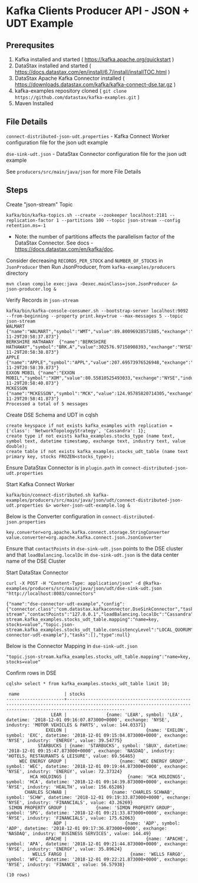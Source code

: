 # Kafka Clients Producer API - JSON + UDT Example

## Prerequsites
1. Kafka installed and started ( https://kafka.apache.org/quickstart )
2. DataStax installed and started ( https://docs.datastax.com/en/install/6.7/install/installTOC.html )
3. DataStax Apache Kafka Connector installed ( https://downloads.datastax.com/kafka/kafka-connect-dse.tar.gz )
4. kafka-examples repository cloned ( `git clone https://github.com/datastax/kafka-examples.git` )
5. Maven Installed

## File Details

`connect-distributed-json-udt.properties` - Kafka Connect Worker configuration file for the json udt example

`dse-sink-udt.json` - DataStax Connector configuration file for the json udt example

See `producers/src/main/java/json` for more File Details


## Steps
Create "json-stream" Topic
```
kafka/bin/kafka-topics.sh --create --zookeeper localhost:2181 --replication-factor 1 --partitions 100 --topic json-stream --config retention.ms=-1
```
* Note: the number of partitions affects the parallelism factor of the DataStax Connector. See docs - https://docs.datastax.com/en/kafka/doc.

Consider decreasing `RECORDS_PER_STOCK` and `NUMBER_OF_STOCKS` in `JsonProducer` then Run JsonProducer, from `kafka-examples/producers` directory
```
mvn clean compile exec:java -Dexec.mainClass=json.JsonProducer &> json-producer.log &
```

Verify Records in `json-stream`
```
kafka/bin/kafka-console-consumer.sh --bootstrap-server localhost:9092 --from-beginning --property print.key=true --max-messages 5 --topic json-stream
WALMART	{"name":"WALMART","symbol":"WMT","value":89.80096928571885,"exchange":"NYSE","industry":"RETAIL","datetime":"2018-11-29T20:58:37.873"}
BERKSHIRE HATHAWAY	{"name":"BERKSHIRE HATHAWAY","symbol":"BRK.A","value":302576.97150908393,"exchange":"NYSE","industry":"FINANCE","datetime":"2018-11-29T20:58:38.873"}
APPLE	{"name":"APPLE","symbol":"APPL","value":207.69573976526948,"exchange":"NASDAQ","industry":"TECH","datetime":"2018-11-29T20:58:39.873"}
EXXON MOBIL	{"name":"EXXON MOBIL","symbol":"XOM","value":80.55810525493033,"exchange":"NYSE","industry":"ENERGY","datetime":"2018-11-29T20:58:40.873"}
MCKESSON	{"name":"MCKESSON","symbol":"MCK","value":124.95785820714305,"exchange":"NYSE","industry":"HEALTH","datetime":"2018-11-29T20:58:41.873"}
Processed a total of 5 messages
```

Create DSE Schema and UDT in cqlsh
```
create keyspace if not exists kafka_examples with replication = {'class': 'NetworkTopologyStrategy', 'Cassandra': 1};
create type if not exists kafka_examples.stocks_type (name text, symbol text, datetime timestamp, exchange text, industry text, value double);
create table if not exists kafka_examples.stocks_udt_table (name text primary key, stocks FROZEN<stocks_type>);
```

Ensure DataStax Connector is in `plugin.path` in `connect-distributed-json-udt.properties`

Start Kafka Connect Worker
```
kafka/bin/connect-distributed.sh kafka-examples/producers/src/main/java/json/udt/connect-distributed-json-udt.properties &> worker-json-udt-example.log &
```

Below is the Converter configuration in `connect-distributed-json.properties`
```
key.converter=org.apache.kafka.connect.storage.StringConverter
value.converter=org.apache.kafka.connect.json.JsonConverter
```

Ensure that `contactPoints` in `dse-sink-udt.json` points to the DSE cluster and that `loadBalancing.localDc` in `dse-sink-udt.json` is the data center name of the DSE Cluster

Start DataStax Connector
```
curl -X POST -H "Content-Type: application/json" -d @kafka-examples/producers/src/main/java/json/udt/dse-sink-udt.json "http://localhost:8083/connectors"
```
```
{"name":"dse-connector-udt-example","config":{"connector.class":"com.datastax.kafkaconnector.DseSinkConnector","tasks.max":"1","topics":"json-stream","contactPoints":"127.0.0.1","loadBalancing.localDc":"Cassandra","topic.json-stream.kafka_examples.stocks_udt_table.mapping":"name=key, stocks=value","topic.json-stream.kafka_examples.stocks_udt_table.consistencyLevel":"LOCAL_QUORUM","name":"dse-connector-udt-example"},"tasks":[],"type":null}
```

Below is the Connector Mapping in `dse-sink-udt.json`
```
"topic.json-stream.kafka_examples.stocks_udt_table.mapping":"name=key, stocks=value"
```

Confirm rows in DSE
```
cqlsh> select * from kafka_examples.stocks_udt_table limit 10;

 name                 | stocks
----------------------+------------------------------------------------------------------------------------------------------------------------------------------------------------------
                 LEAR |               {name: 'LEAR', symbol: 'LEA', datetime: '2018-12-01 09:16:07.873000+0000', exchange: 'NYSE', industry: 'MOTOR VEHICLES & PARTS', value: 144.03371}
               EXELON |                              {name: 'EXELON', symbol: 'EXC', datetime: '2018-12-01 09:15:04.873000+0000', exchange: 'NYSE', industry: 'ENERGY', value: 39.54775}
            STARBUCKS | {name: 'STARBUCKS', symbol: 'SBUX', datetime: '2018-12-01 09:15:47.873000+0000', exchange: 'NASDAQ', industry: 'HOTELS, RESTAURANTS & LEISURE', value: 69.56465}
     WEC ENERGY GROUP |                    {name: 'WEC ENERGY GROUP', symbol: 'WEC', datetime: '2018-12-01 09:19:44.873000+0000', exchange: 'NYSE', industry: 'ENERGY', value: 72.37324}
         HCA HOLDINGS |                       {name: 'HCA HOLDINGS', symbol: 'HCA', datetime: '2018-12-01 09:14:39.873000+0000', exchange: 'NYSE', industry: 'HEALTH', value: 156.65286}
       CHARLES SCHWAB |                 {name: 'CHARLES SCHWAB', symbol: 'SCHW', datetime: '2018-12-01 09:19:33.873000+0000', exchange: 'NYSE', industry: 'FINANCIALS', value: 43.26269}
 SIMON PROPERTY GROUP |           {name: 'SIMON PROPERTY GROUP', symbol: 'SPG', datetime: '2018-12-01 09:21:33.873000+0000', exchange: 'NYSE', industry: 'FINANCIALS', value: 175.62063}
                  ADP |                      {name: 'ADP', symbol: 'ADP', datetime: '2018-12-01 09:17:36.873000+0000', exchange: 'NASDAQ', industry: 'BUSINESS SERVICES', value: 144.49}
               APACHE |                              {name: 'APACHE', symbol: 'APA', datetime: '2018-12-01 09:21:44.873000+0000', exchange: 'NYSE', industry: 'ENERGY', value: 35.89624}
          WELLS FARGO |                        {name: 'WELLS FARGO', symbol: 'WFC', datetime: '2018-12-01 09:22:21.873000+0000', exchange: 'NYSE', industry: 'FINANCE', value: 56.57938}

(10 rows)
```
